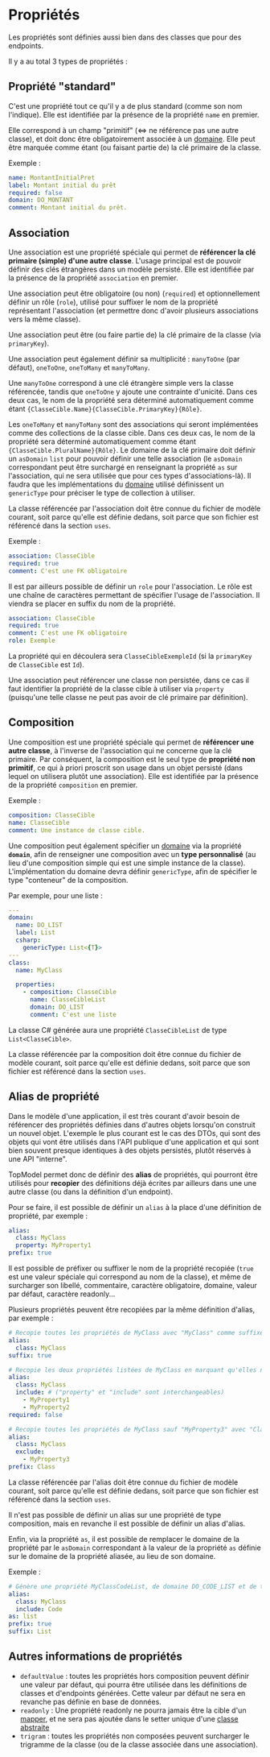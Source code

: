 # Propriétés

Les propriétés sont définies aussi bien dans des classes que pour des endpoints.

Il y a au total 3 types de propriétés :

## Propriété "standard"

C'est une propriété tout ce qu'il y a de plus standard (comme son nom l'indique). Elle est identifiée par la présence de la propriété `name` en premier.

Elle correspond à un champ "primitif" (<=> ne référence pas une autre classe), et doit donc être obligatoirement associée à un [domaine](/model/domains.md). Elle peut être marquée comme étant (ou faisant partie de) la clé primaire de la classe.

Exemple :

```yaml
name: MontantInitialPret
label: Montant initial du prêt
required: false
domain: DO_MONTANT
comment: Montant initial du prêt.
```

## Association

Une association est une propriété spéciale qui permet de **référencer la clé primaire (simple) d'une autre classe**. L'usage principal est de pouvoir définir des clés étrangères dans un modèle persisté. Elle est identifiée par la présence de la propriété `association` en premier.

Une association peut être obligatoire (ou non) (`required`) et optionnellement définir un rôle (`role`), utilisé pour suffixer le nom de la propriété représentant l'association (et permettre donc d'avoir plusieurs associations vers la même classe).

Une association peut être (ou faire partie de) la clé primaire de la classe (via `primaryKey`).

Une association peut également définir sa multiplicité : `manyToOne` (par défaut), `oneToOne`, `oneToMany` et `manyToMany`.

Une `manyToOne` correspond à une clé étrangère simple vers la classe référencée, tandis que `oneToOne` y ajoute une contrainte d'unicité. Dans ces deux cas, le nom de la propriété sera déterminé automatiquement comme étant `{ClasseCible.Name}{ClasseCible.PrimaryKey}{Rôle}`.

Les `oneToMany` et `manyToMany` sont des associations qui seront implémentées comme des collections de la classe cible. Dans ces deux cas, le nom de la propriété sera déterminé automatiquement comme étant `{ClasseCible.PluralName}{Rôle}`. Le domaine de la clé primaire doit définir un `asDomain` `list` pour pouvoir définir une telle association (le `asDomain` correspondant peut être surchargé en renseignant la propriété `as` sur l'association, qui ne sera utilisée que pour ces types d'associations-là). Il faudra que les implémentations du [domaine](/model/domains.md) utilisé définissent un `genericType` pour préciser le type de collection à utiliser.

La classe référencée par l'association doit être connue du fichier de modèle courant, soit parce qu'elle est définie dedans, soit parce que son fichier est référencé dans la section `uses`.

Exemple :

```yaml
association: ClasseCible
required: true
comment: C'est une FK obligatoire
```

Il est par ailleurs possible de définir un `role` pour l'association. Le rôle est une chaîne de caractères permettant de spécifier l'usage de l'association. Il viendra se placer en suffix du nom de la propriété.

```yaml
association: ClasseCible
required: true
comment: C'est une FK obligatoire
role: Exemple
```

La propriété qui en découlera sera `ClasseCibleExempleId` (si la `primaryKey` de `ClasseCible` est `Id`).

Une association peut référencer une classe non persistée, dans ce cas il faut identifier la propriété de la classe cible à utiliser via `property` (puisqu'une telle classe ne peut pas avoir de clé primaire par définition).

## Composition

Une composition est une propriété spéciale qui permet de **référencer une autre classe**, à l'inverse de l'association qui ne concerne que la clé primaire. Par conséquent, la composition est le seul type de **propriété non primitif**, ce qui à priori proscrit son usage dans un objet persisté (dans lequel on utilisera plutôt une association). Elle est identifiée par la présence de la propriété `composition` en premier.

Exemple :

```yaml
composition: ClasseCible
name: ClasseCible
comment: Une instance de classe cible.
```

Une composition peut également spécifier un [domaine](/model/domains.md) via la propriété **`domain`**, afin de renseigner une composition avec un **type personnalisé** (au lieu d'une composition simple qui est une simple instance de la classe). L'implémentation du domaine devra définir `genericType`, afin de spécifier le type "conteneur" de la composition.

Par exemple, pour une liste :

```yaml
---
domain:
  name: DO_LIST
  label: List
  csharp:
    genericType: List<{T}>
---
class:
  name: MyClass

  properties:
    - composition: ClasseCible
      name: ClasseCibleList
      domain: DO_LIST
      comment: C'est une liste
```

La classe C# générée aura une propriété `ClasseCibleList` de type `List<ClasseCible>`.

La classe référencée par la composition doit être connue du fichier de modèle courant, soit parce qu'elle est définie dedans, soit parce que son fichier est référencé dans la section `uses`.

## Alias de propriété

Dans le modèle d'une application, il est très courant d'avoir besoin de référencer des propriétés définies dans d'autres objets lorsqu'on construit un nouvel objet. L'exemple le plus courant est le cas des DTOs, qui sont des objets qui vont être utilisés dans l'API publique d'une application et qui sont bien souvent presque identiques à des objets persistés, plutôt réservés à une API "interne".

TopModel permet donc de définir des **alias** de propriétés, qui pourront être utilisés pour **recopier** des définitions déjà écrites par ailleurs dans une une autre classe (ou dans la définition d'un endpoint).

Pour se faire, il est possible de définir un `alias` à la place d'une définition de propriété, par exemple :

```yaml
alias:
  class: MyClass
  property: MyProperty1
prefix: true
```

Il est possible de préfixer ou suffixer le nom de la propriété recopiée (`true` est une valeur spéciale qui correspond au nom de la classe), et même de surcharger son libellé, commentaire, caractère obligatoire, domaine, valeur par défaut, caractère readonly...

Plusieurs propriétés peuvent être recopiées par la même définition d'alias, par exemple :

```yaml
# Recopie toutes les propriétés de MyClass avec "MyClass" comme suffixe.
alias:
  class: MyClass
suffix: true

# Recopie les deux propriétés listées de MyClass en marquant qu'elles ne sont pas obligatoires ici.
alias:
  class: MyClass
  include: # ("property" et "include" sont interchangeables)
    - MyProperty1
    - MyProperty2
required: false

# Recopie toutes les propriétés de MyClass sauf "MyProperty3" avec "Class" comme préfixe.
alias:
  class: MyClass
  exclude:
    - MyProperty3
prefix: Class
```

La classe référencée par l'alias doit être connue du fichier de modèle courant, soit parce qu'elle est définie dedans, soit parce que son fichier est référencé dans la section `uses`.

Il n'est pas possible de définir un alias sur une propriété de type composition, mais en revanche il est possible de définir un alias d'alias.

Enfin, via la propriété `as`, il est possible de remplacer le domaine de la propriété par le `asDomain` correspondant à la valeur de la propriété `as` définie sur le domaine de la propriété aliasée, au lieu de son domaine.

Exemple :

```yaml
# Génère une propriété MyClassCodeList, de domaine DO_CODE_LIST et de type string[] (ou MyClassCode[] si le language/générateur supporte les enums), en supposant que Code est du domaine DO_CODE et MyClass est une classe enum.
alias:
  class: MyClass
  include: Code
as: list
prefix: true
suffix: List
```

## Autres informations de propriétés

- `defaultValue` : toutes les propriétés hors composition peuvent définir une valeur par défaut, qui pourra être utilisée dans les définitions de classes et d'endpoints générées. Cette valeur par défaut ne sera en revanche pas définie en base de données.
- `readonly` : Une propriété readonly ne pourra jamais être la cible d'un [mapper](/model/mappers.md), et ne sera pas ajoutée dans le setter unique d'une [classe abstraite](/model/classes.md#classe-abstraite)
- `trigram` : toutes les propriétés non composées peuvent surcharger le trigramme de la classe (ou de la classe associée dans une association).
